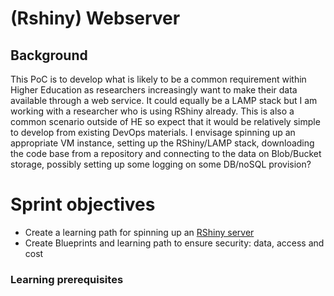 # (Rshiny) Webserver

## Background

This PoC is to develop what is likely to be a common requirement within Higher Education as researchers increasingly want to make their data available through a web service.  It could equally be a LAMP stack but I am working with a researcher who is using RShiny already.  This is also a common scenario outside of HE so expect that it would be relatively simple to develop from existing DevOps materials.
I envisage spinning up an appropriate VM instance, setting up the RShiny/LAMP stack, downloading the code base from a repository and connecting to the data on Blob/Bucket storage, possibly setting up some logging on some DB/noSQL provision?

# Sprint objectives 
* Create a learning path for spinning up an [RShiny server](http://myyearindata.com/2018/running-your-own-shiny-server-on-azure/)
* Create Blueprints and learning path to ensure security: data, access and cost

### Learning prerequisites
